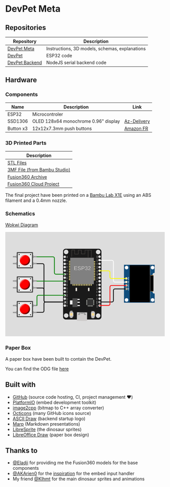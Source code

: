 <!--
SPDX-FileCopyrightText: 2024 AFCMS <afcm.contact@gmail.com>
SPDX-License-Identifier: GPL-3.0-or-later
-->

# DevPet Meta

[devpet-repo-meta]: https://github.com/AFCMS/devpet_meta
[devpet-repo-core]: https://github.com/AFCMS/devpet
[devpet-repo-backend]: https://github.com/AFCMS/devpet_backend

## Repositories

| Repository                            | Description                                    |
| ------------------------------------- | ---------------------------------------------- |
| [DevPet Meta][devpet-repo-meta]       | Instructions, 3D models, schemas, explanations |
| [DevPet][devpet-repo-core]            | ESP32 code                                     |
| [DevPet Backend][devpet-repo-backend] | NodeJS serial backend code                     |

## Hardware

### Components

| Name      | Description                          | Link                                                                  |
| --------- | ------------------------------------ | --------------------------------------------------------------------- |
| ESP32     | Microcontroler                       |                                                                       |
| SSD1306   | OLED 128x64 monochrome 0.96" display | [Az-Delivery](https://www.az-delivery.de/fr/products/0-96zolldisplay) |
| Button x3 | 12x12x7.3mm push buttons             | [Amazon FR](https://amzn.eu/d/iSc4HgD)                                |

### 3D Printed Parts

| Description                                                   |
| ------------------------------------------------------------- |
| [STL Files](./hardware/3d)                                    |
| [3MF File (from Bambu Studio)](./hardware/3d/devpet_case.3mf) |
| [Fusion360 Archive](./hardware/3d/devpet_case_v15.f3z)        |
| [Fusion360 Cloud Project](https://a360.co/4bYumfe)            |

The final project have been printed on a [Bambu Lab X1E](https://bambulab.com/en/x1e) using an ABS filament and a 0.4mm nozzle.

### Schematics

[Wokwi Diagram](./hardware/wokwi-diagram.json)

![Wokwi Diagram](./documents/images/wokwi_diagram.png)

### Paper Box

A paper box have been built to contain the DevPet.

You can find the ODG file [here](./hardware/devpet_box.odg)

## Built with

-   [GitHub](https://github.com) (source code hosting, CI, project management :heart:)
-   [PlatformIO](https://platformio.org) (embed development toolkit)
-   [image2cpp](https://javl.github.io/image2cpp) (bitmap to C++ array converter)
-   [Octicons](https://primer.style/foundations/icons) (many GitHub icons source)
-   [ASCII Draw](https://github.com/Nokse22/ascii-draw) (backend startup logo)
-   [Marp](https://marp.app) (Markdown presentations)
-   [LibreSprite](https://libresprite.github.io) (the dinosaur sprites)
-   [LibreOffice Draw](https://www.libreoffice.org/discover/draw) (paper box design)

## Thanks to

-   [@Eladji](https://github.com/eladji) for providing me the Fusion360 models for the base components
-   [@AKArien0](https://github.com/AKArien0) for the [inspiration](https://github.com/AKArien0/arduino-input-handler) for the embed input handler
-   My friend [@Klhmt](https://github.com/Klhmt) for the main dinosaur sprites and animations
